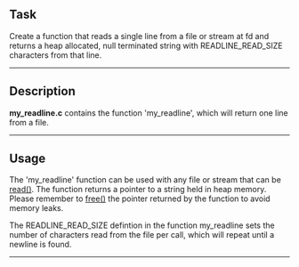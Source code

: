## Task

Create a function that reads a single line from a file or stream at fd and returns a heap allocated, null terminated string with READLINE_READ_SIZE characters from that line.

***

## Description

**my_readline.c** contains the function 'my_readline', which will return one line from a file. 

***

## Usage

The 'my_readline' function can be used with any file or stream that can be [read()](https://man7.org/linux/man-pages/man2/read.2.html).
The function returns a pointer to a string held in heap memory.
Please remember to [free()](https://man7.org/linux/man-pages/man1/free.1.html) the pointer returned by the function to avoid memory leaks.

The READLINE_READ_SIZE defintion in the function my_readline sets the number of characters read from the file per call, which will repeat until a newline is found.

***
